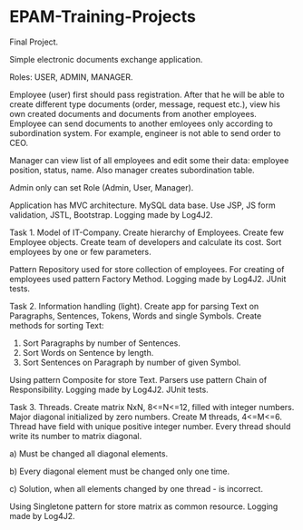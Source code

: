# EPAM-Training-Projects
Final Project.

Simple electronic documents exchange application.

Roles: USER, ADMIN, MANAGER. 

Employee (user) first should pass registration. After that he will be able to create different type documents (order, message, request etc.), view his own created documents and documents from another employees. Employee can send documents to another emloyees only according to subordination system. For example, engineer is not able to send order to CEO.

Manager can view list of all employees and edit some their data: employee position, status, name. Also manager creates subordination table.

Admin only can set Role (Admin, User, Manager).

Application has MVC architecture. MySQL data base. Use JSP, JS form validation, JSTL, Bootstrap. Logging made by Log4J2.


Task 1. Model of IT-Company.
Create hierarchy of Employees. Create few Employee objects. Create team of developers and calculate its cost. Sort employees by one or few parameters.

Pattern Repository used for store collection of employees.
For creating of employees used pattern Factory Method.
Logging made by Log4J2.
JUnit tests.

Task 2. Information handling (light).
Create app for parsing Text on Paragraphs, Sentences, Tokens, Words and single Symbols. 
Create methods for sorting Text:
1. Sort Paragraphs by number of Sentences.
2. Sort Words on Sentence by length.
3. Sort Sentences on Paragraph by number of given Symbol.

Using pattern Composite for store Text. Parsers use pattern Chain of Responsibility.
Logging made by Log4J2.
JUnit tests.

Task 3. Threads.
Create matrix NxN, 8<=N<=12, filled with integer numbers. Major diagonal initialized by zero numbers.
Create M threads, 4<=M<=6. Thread have field with unique positive integer number. Every thread should write its number to matrix diagonal.

a) Must be changed all diagonal elements.

b) Every diagonal element must be changed only one time.

c) Solution, when all elements changed by one thread - is incorrect.

Using Singletone pattern for store matrix as common resource.
Logging made by Log4J2.








